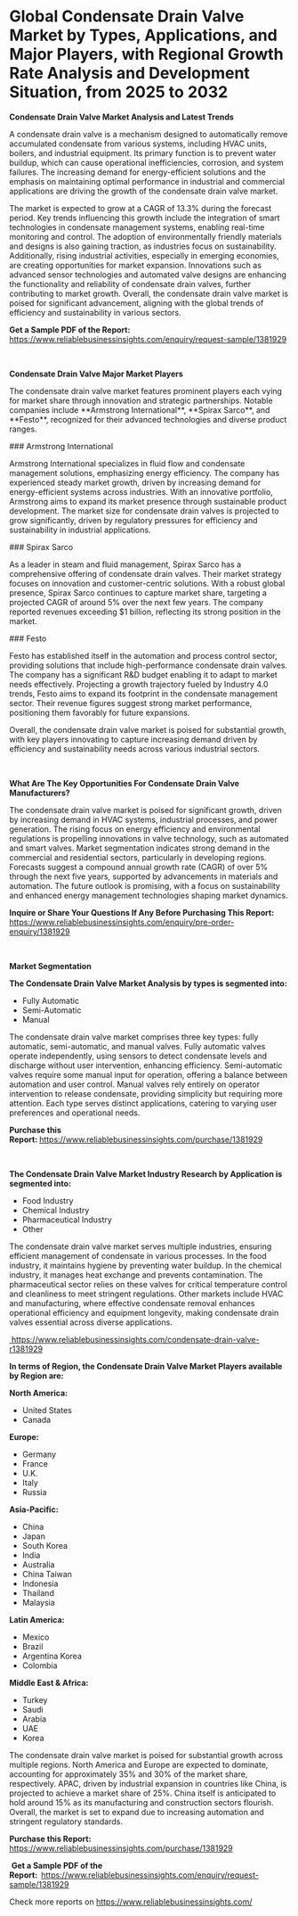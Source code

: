 <p><h1>Global Condensate Drain Valve Market by Types, Applications, and Major Players, with Regional Growth Rate Analysis and Development Situation, from 2025 to 2032</h1></p><p><strong>Condensate Drain Valve Market Analysis and Latest Trends</strong></p>
<p><p>A condensate drain valve is a mechanism designed to automatically remove accumulated condensate from various systems, including HVAC units, boilers, and industrial equipment. Its primary function is to prevent water buildup, which can cause operational inefficiencies, corrosion, and system failures. The increasing demand for energy-efficient solutions and the emphasis on maintaining optimal performance in industrial and commercial applications are driving the growth of the condensate drain valve market.</p><p>The market is expected to grow at a CAGR of 13.3% during the forecast period. Key trends influencing this growth include the integration of smart technologies in condensate management systems, enabling real-time monitoring and control. The adoption of environmentally friendly materials and designs is also gaining traction, as industries focus on sustainability. Additionally, rising industrial activities, especially in emerging economies, are creating opportunities for market expansion. Innovations such as advanced sensor technologies and automated valve designs are enhancing the functionality and reliability of condensate drain valves, further contributing to market growth. Overall, the condensate drain valve market is poised for significant advancement, aligning with the global trends of efficiency and sustainability in various sectors.</p></p>
<p><strong>Get a Sample PDF of the Report:&nbsp;</strong> <a href="https://www.reliablebusinessinsights.com/enquiry/request-sample/1381929?utm_campaign=2397&utm_medium=2&utm_source=Github&utm_content=ia&utm_term=17022025&utm_id=condensate-drain-valve">https://www.reliablebusinessinsights.com/enquiry/request-sample/1381929</a></p>
<p>&nbsp;</p>
<p><strong>Condensate Drain Valve Major Market Players</strong></p>
<p><p>The condensate drain valve market features prominent players each vying for market share through innovation and strategic partnerships. Notable companies include **Armstrong International**, **Spirax Sarco**, and **Festo**, recognized for their advanced technologies and diverse product ranges.</p><p>### Armstrong International</p><p>Armstrong International specializes in fluid flow and condensate management solutions, emphasizing energy efficiency. The company has experienced steady market growth, driven by increasing demand for energy-efficient systems across industries. With an innovative portfolio, Armstrong aims to expand its market presence through sustainable product development. The market size for condensate drain valves is projected to grow significantly, driven by regulatory pressures for efficiency and sustainability in industrial applications.</p><p>### Spirax Sarco</p><p>As a leader in steam and fluid management, Spirax Sarco has a comprehensive offering of condensate drain valves. Their market strategy focuses on innovation and customer-centric solutions. With a robust global presence, Spirax Sarco continues to capture market share, targeting a projected CAGR of around 5% over the next few years. The company reported revenues exceeding $1 billion, reflecting its strong position in the market.</p><p>### Festo</p><p>Festo has established itself in the automation and process control sector, providing solutions that include high-performance condensate drain valves. The company has a significant R&D budget enabling it to adapt to market needs effectively. Projecting a growth trajectory fueled by Industry 4.0 trends, Festo aims to expand its footprint in the condensate management sector. Their revenue figures suggest strong market performance, positioning them favorably for future expansions.</p><p>Overall, the condensate drain valve market is poised for substantial growth, with key players innovating to capture increasing demand driven by efficiency and sustainability needs across various industrial sectors.</p></p>
<p>&nbsp;</p>
<p><strong>What Are The Key Opportunities For Condensate Drain Valve Manufacturers?</strong></p>
<p><p>The condensate drain valve market is poised for significant growth, driven by increasing demand in HVAC systems, industrial processes, and power generation. The rising focus on energy efficiency and environmental regulations is propelling innovations in valve technology, such as automated and smart valves. Market segmentation indicates strong demand in the commercial and residential sectors, particularly in developing regions. Forecasts suggest a compound annual growth rate (CAGR) of over 5% through the next five years, supported by advancements in materials and automation. The future outlook is promising, with a focus on sustainability and enhanced energy management technologies shaping market dynamics.</p></p>
<p><strong>Inquire or Share Your Questions If Any Before Purchasing This Report:</strong> <a href="https://www.reliablebusinessinsights.com/enquiry/pre-order-enquiry/1381929?utm_campaign=2397&utm_medium=2&utm_source=Github&utm_content=ia&utm_term=17022025&utm_id=condensate-drain-valve">https://www.reliablebusinessinsights.com/enquiry/pre-order-enquiry/1381929</a></p>
<p>&nbsp;</p>
<p><strong>Market Segmentation</strong></p>
<p><strong>The Condensate Drain Valve Market Analysis by types is segmented into:</strong></p>
<p><ul><li>Fully Automatic</li><li>Semi-Automatic</li><li>Manual</li></ul></p>
<p><p>The condensate drain valve market comprises three key types: fully automatic, semi-automatic, and manual valves. Fully automatic valves operate independently, using sensors to detect condensate levels and discharge without user intervention, enhancing efficiency. Semi-automatic valves require some manual input for operation, offering a balance between automation and user control. Manual valves rely entirely on operator intervention to release condensate, providing simplicity but requiring more attention. Each type serves distinct applications, catering to varying user preferences and operational needs.</p></p>
<p><strong>Purchase this Report:&nbsp;</strong><a href="https://www.reliablebusinessinsights.com/purchase/1381929?utm_campaign=2397&utm_medium=2&utm_source=Github&utm_content=ia&utm_term=17022025&utm_id=condensate-drain-valve">https://www.reliablebusinessinsights.com/purchase/1381929</a></p>
<p>&nbsp;</p>
<p><strong>The Condensate Drain Valve Market Industry Research by Application is segmented into:</strong></p>
<p><ul><li>Food Industry</li><li>Chemical Industry</li><li>Pharmaceutical Industry</li><li>Other</li></ul></p>
<p><p>The condensate drain valve market serves multiple industries, ensuring efficient management of condensate in various processes. In the food industry, it maintains hygiene by preventing water buildup. In the chemical industry, it manages heat exchange and prevents contamination. The pharmaceutical sector relies on these valves for critical temperature control and cleanliness to meet stringent regulations. Other markets include HVAC and manufacturing, where effective condensate removal enhances operational efficiency and equipment longevity, making condensate drain valves essential across diverse applications.</p></p>
<p><a href="https://www.reliablebusinessinsights.com/condensate-drain-valve-r1381929?utm_campaign=2397&utm_medium=2&utm_source=Github&utm_content=ia&utm_term=17022025&utm_id=condensate-drain-valve">&nbsp;https://www.reliablebusinessinsights.com/condensate-drain-valve-r1381929</a></p>
<p><strong>In terms of Region, the Condensate Drain Valve Market Players available by Region are:</strong></p>
<p>
    <p> <strong> North America: </strong>
        <ul>
            <li>United States</li>
            <li>Canada</li>
        </ul>
        </p> 
    <p> <strong> Europe: </strong>
        <ul>
            <li>Germany</li>
            <li>France</li>
            <li>U.K.</li>
            <li>Italy</li>
            <li>Russia</li>
        </ul>
        </p> 
    <p> <strong> Asia-Pacific: </strong>
        <ul>
            <li>China</li>
            <li>Japan</li>
            <li>South Korea</li>
            <li>India</li>
            <li>Australia</li>
            <li>China Taiwan</li>
            <li>Indonesia</li>
            <li>Thailand</li>
            <li>Malaysia</li>
        </ul>
        </p> 
    <p> <strong> Latin America: </strong>
        <ul>
            <li>Mexico</li>
            <li>Brazil</li>
            <li>Argentina Korea</li>
            <li>Colombia</li>
        </ul>
        </p> 
    <p> <strong> Middle East & Africa: </strong>
        <ul>
            <li>Turkey</li>
            <li>Saudi</li>
            <li>Arabia</li>
            <li>UAE</li>
            <li>Korea</li>
        </ul>
    </p>
    </p>
<p><p>The condensate drain valve market is poised for substantial growth across multiple regions. North America and Europe are expected to dominate, accounting for approximately 35% and 30% of the market share, respectively. APAC, driven by industrial expansion in countries like China, is projected to achieve a market share of 25%. China itself is anticipated to hold around 15% as its manufacturing and construction sectors flourish. Overall, the market is set to expand due to increasing automation and stringent regulatory standards.</p></p>
<p><strong>Purchase this Report: </strong><a href="https://www.reliablebusinessinsights.com/purchase/1381929?utm_campaign=2397&utm_medium=2&utm_source=Github&utm_content=ia&utm_term=17022025&utm_id=condensate-drain-valve">https://www.reliablebusinessinsights.com/purchase/1381929</a></p>
<p>&nbsp;<strong>Get a Sample PDF of the Report:&nbsp;&nbsp;</strong><a href="https://www.reliablebusinessinsights.com/enquiry/request-sample/1381929?utm_campaign=2397&utm_medium=2&utm_source=Github&utm_content=ia&utm_term=17022025&utm_id=condensate-drain-valve">https://www.reliablebusinessinsights.com/enquiry/request-sample/1381929</a></p>
<p><strong></strong></p>
<p>Check more reports on <a href="https://www.reliablebusinessinsights.com/?utm_campaign=2397&utm_medium=2&utm_source=Github&utm_content=ia&utm_term=17022025&utm_id=condensate-drain-valve">https://www.reliablebusinessinsights.com/</a></p>